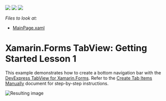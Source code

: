 <!-- default badges list -->
![](https://img.shields.io/endpoint?url=https://codecentral.devexpress.com/api/v1/VersionRange/191357991/22.1.2%2B)
[![](https://img.shields.io/badge/Open_in_DevExpress_Support_Center-FF7200?style=flat-square&logo=DevExpress&logoColor=white)](https://supportcenter.devexpress.com/ticket/details/T828677)
[![](https://img.shields.io/badge/📖_How_to_use_DevExpress_Examples-e9f6fc?style=flat-square)](https://docs.devexpress.com/GeneralInformation/403183)
<!-- default badges end -->
*Files to look at:*
* [MainPage.xaml](./CS/GettingStarted1/MainPage.xaml)

# Xamarin.Forms TabView: Getting Started Lesson 1

This example demonstrates how to create a bottom navigation bar with the [DevExpress TabView for Xamarin.Forms](https://docs.devexpress.com/MobileControls/DevExpress.XamarinForms.Navigation.TabView?v=19.2).
Refer to the [Create Tab Items Manually](https://docs.devexpress.com/MobileControls/400554/xamarin-forms/navigation-controls/getting-started/how-to-manually-populate-items?v=19.2) document for step-by-step instructions.

![Resulting image](images/title.png)
